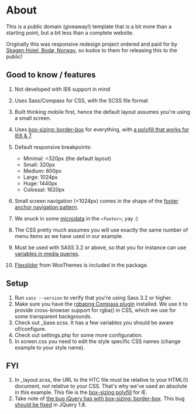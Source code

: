 # About

This is a public domain (giveaway!) template that is a bit more than a starting point, but a bit less than a complete website. 

Originally this was responsive redesign project ordered and paid for by [Skagen Hotel, Bodø, Norway](http://skagen-hotel.no), so kudos to them for releasing this to the public!

## Good to know / features

1.  Not developed with IE6 support in mind
2.  Uses Sass/Compass for CSS, with the SCSS file format
3.  Built thinking mobile first, hence the default layout assumes you're using a small screen.
4.  Uses [box-sizing: border-box](http://paulirish.com/2012/box-sizing-border-box-ftw/) for everything, with [a polyfill that works for IE6 & 7](https://github.com/Schepp/box-sizing-polyfill). 
5.  Default responsive breakpoints:
    *  Minimal: <320px (the default layout)
    *  Small: 320px 
    *  Medium: 600px
    *  Large: 1024px
    *  Huge: 1440px
    *  Colossal: 1620px

6.  Small screen navigation (<1024px) comes in the shape of the [footer anchor navigation pattern](http://bradfrostweb.com/blog/web/responsive-nav-patterns/#footer-anchor).
7.  We snuck in some [microdata](http://schema.org) in the `<footer>`, yay :)
8.  The CSS pretty much assumes you will use exactly the same number of menu items as we have used in our example.
9.  Must be used with SASS 3.2 or above, so that you for instance can use [variables in media queries](http://thesassway.com/intermediate/responsive-web-design-in-sass-using-media-queries-in-sass-32).
10.  [Flexslider](http://www.woothemes.com/flexslider/) from WooThemes is included in the package.


## Setup

1.  Run `sass --version` to verify that you're using Sass 3.2 or higher.
2.  Make sure you have the [rgbapng Compass plugin](https://github.com/aaronrussell/compass-rgbapng) installed. We use it to provide cross-browser support for rgba() in CSS, which we use for some transparent backgrounds.
3.  Check out _base.scss. It has a few variables you should be aware of/configure.
4.  Check out settings.php for some more configuration.
5.  In screen.css you need to edit the style specific CSS names (change example to your style name).

## FYI

1.  In _layout.scss, the URL to the HTC file must be relative to your HTML(!) document, not relative to your CSS. That's why we've used an absolute in this example. This file is the [box-sizing polyfill](https://github.com/Schepp/box-sizing-polyfill) for IE.
2.  Take note of [the bug jQuery has with box-sizing: border-box](http://bugs.jquery.com/ticket/11004). This bug [should be fixed](https://github.com/jquery/jquery/pull/734) in JQuery 1.8.